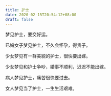 ```yaml
---
title: 护士
date: 2020-02-15T20:54:12+08:00
draft: false
---
```


梦见护士，要交好运。


已婚女子梦见护士，不久会怀孕，得贵子。


少女梦见有一群美貌的护士，很快要出嫁。


少女梦见和护士争吵，婚事不顺利，迟迟不能出嫁。


病人梦见护士，痛苦很快要过去。


女人梦见当了护士，一生生活艰难。
